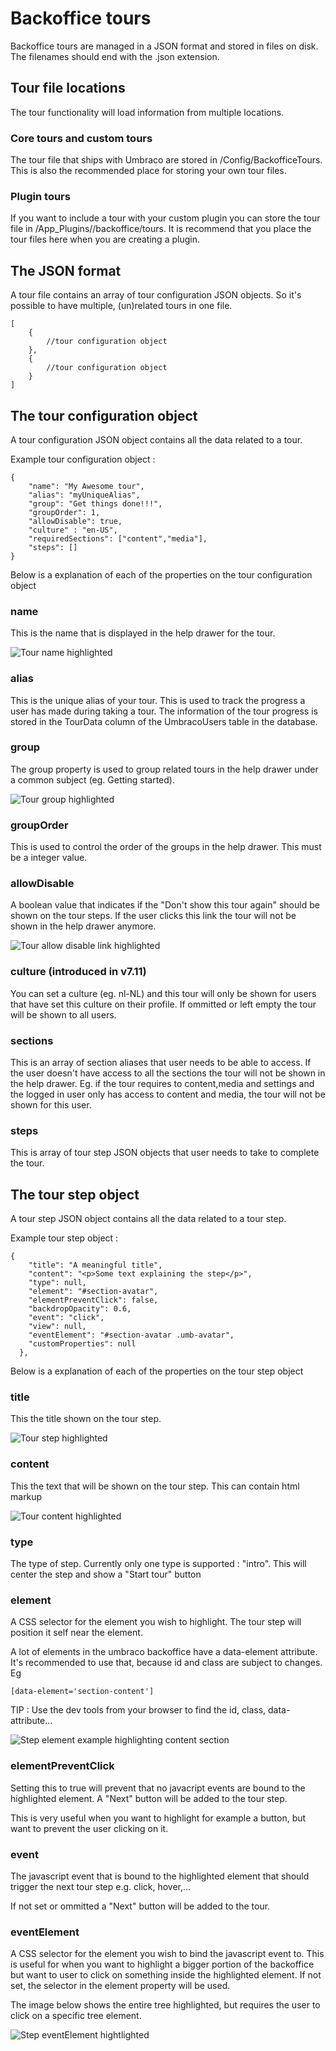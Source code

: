 # Backoffice tours

Backoffice tours are managed in a JSON format and stored in files on disk. The filenames should end with the .json extension.

## Tour file locations

The tour functionality will load information from multiple locations.

### Core tours and custom tours

The tour file that ships with Umbraco are stored in /Config/BackofficeTours. This is also the recommended place for storing your own tour files.

### Plugin tours

If you want to include a tour with your custom plugin you can store the tour file in /App_Plugins/<YourPlugin>/backoffice/tours. It is recommend that you place the tour files here when you are creating a plugin.

## The JSON format

A tour file contains an array of tour configuration JSON objects. So it's possible to have multiple, (un)related tours in one file.

	[
		{
			//tour configuration object
		},
		{
			//tour configuration object
		}
	]

## The tour configuration object

A tour configuration JSON object contains all the data related to a tour.

Example tour configuration object :

	{
		"name": "My Awesome tour",
		"alias": "myUniqueAlias",
		"group": "Get things done!!!",
		"groupOrder": 1,
		"allowDisable": true,
		"culture" : "en-US",
		"requiredSections": ["content","media"],
		"steps": []
	}

Below is a explanation of each of the properties on the tour configuration object

### name 

This is the name that is displayed in the help drawer for the tour.

![Tour name highlighted](images/tourname.png)

### alias 

This is the unique alias of your tour. This is used to track the progress a user has made during taking a tour. The information of the tour progress is stored in the TourData column of the UmbracoUsers table in the database.

### group 

The group property is used to group related tours in the help drawer under a common subject (eg. Getting started). 

![Tour group highlighted](images/tourgroup.png)

### groupOrder 

This is used to control the order of the groups in the help drawer. This must be a integer value.

### allowDisable 

A boolean value that indicates if the "Don't show this tour again" should be shown on the tour steps. If the user clicks this link the tour will not be shown in the help drawer anymore.

![Tour allow disable link highlighted](images/tourallowdisable.png)

### culture (introduced in v7.11)

You can set a culture (eg. nl-NL) and this tour will only be shown for users that have set this culture on their profile. If ommitted or left empty the tour will be shown to all users.

### sections

This is an array of section aliases that user needs to be able to access. If the user doesn't have access to all the sections the tour will not be shown in the help drawer. Eg. if the tour requires to content,media and settings and the logged in user only has access to content and media, the tour will not be shown for this user.

### steps

This is array of tour step JSON objects that user needs to take to complete the tour.

## The tour step object

A tour step JSON object contains all the data related to a tour step.

Example tour step object :

	{
        "title": "A meaningful title",
        "content": "<p>Some text explaining the step</p>",
        "type": null,
        "element": "#section-avatar",
        "elementPreventClick": false,
        "backdropOpacity": 0.6,
        "event": "click",
        "view": null,
        "eventElement": "#section-avatar .umb-avatar",
        "customProperties": null
      },

Below is a explanation of each of the properties on the tour step object

### title

This the title shown on the tour step.


![Tour step highlighted](images/steptitle.png)

### content

This the text that will be shown on the tour step. This can contain html markup

![Tour content highlighted](images/stepcontent.png)

### type

The type of step. Currently only one type is supported : "intro". This will center the step and show a "Start tour" button

### element

A CSS selector for the element you wish to highlight. The tour step will position it self near the element. 

A lot of elements in the umbraco backoffice have a data-element attribute. It's recommended to use that, because id and class are subject to changes. Eg

	[data-element='section-content']

TIP : Use the dev tools from your browser to find the id, class, data-attribute...

![Step element example highlighting content section](images/element.png)

### elementPreventClick

Setting this to true will prevent that no javacript events are bound to the highlighted element. A "Next" button will be added to the tour step.

This is very useful when you want to highlight for example a button, but want to prevent the user clicking on it.

### event

The javascript event that is bound to the highlighted element that should trigger the next tour step e.g. click, hover,...

If not set or ommitted a "Next" button will be added to the tour.

###  eventElement
A CSS selector for the element you wish to bind the javascript event to. This is useful for when you want to highlight a bigger portion of the backoffice but want to user to click on something inside the highlighted element. If not set, the selector in the element property will be used.

The image below shows the entire tree highlighted, but requires the user to click on a specific tree element.

![Step eventElement hightlighted](images/step-event-element.png)










